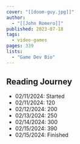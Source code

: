 ```yaml
---
cover: "[[doom-guy.jpg]]"
author:
  - "[[John Romero]]"
published: 2023-07-18
tags:
  - video-games
pages: 339
lists:
  - "Game Dev Bio"
---
```


## Reading Journey

- 02/11/2024: Started
- 02/11/2024: 120
- 02/12/2024: 200
- 02/13/2024: 250
- 02/14/2024: 300
- 02/15/2024: 390
- 02/15/2024: Finished
